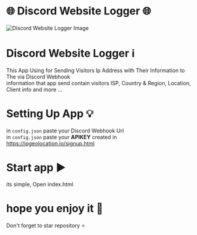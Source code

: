 # 🌐 Discord Website Logger 🌐
![Discord Website Logger Image](https://cdn.discordapp.com/attachments/1004894678350573608/1008145253628391524/unknown.png)</br>
# Discord Website Logger ℹ️
This App Using for Sending Visitors Ip Address with Their Information to The via Discord Webhook</br>
information that app send contain visitors ISP, Country & Region,  Location, Client info and more ...</br>
# Setting Up App 💡
in `config.json` paste your Discord Webhook Url </br>
in `config.json` paste your **APIKEY** created in https://ipgeolocation.io/signup.html </br>
# Start app ▶️
its simple, Open index.html </br>
# hope you enjoy it 💓
Don't forget to star repository ⭐
